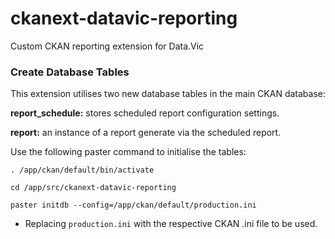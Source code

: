 # ckanext-datavic-reporting
Custom CKAN reporting extension for Data.Vic

### Create Database Tables

This extension utilises two new database tables in the main CKAN database:

__report_schedule:__ stores scheduled report configuration settings.

__report:__ an instance of a report generate via the scheduled report.

Use the following paster command to initialise the tables:

    . /app/ckan/default/bin/activate

    cd /app/src/ckanext-datavic-reporting

    paster initdb --config=/app/ckan/default/production.ini

* Replacing `production.ini` with the respective CKAN .ini file to be used.
